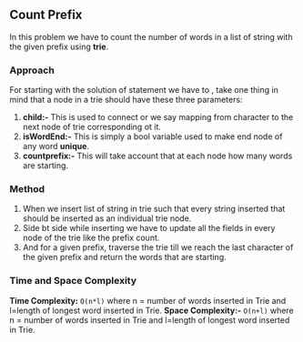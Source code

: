 ## Count Prefix
In this problem we have to count the number of words in a list of string with the given prefix using **trie**.

### Approach
For starting with the solution of statement we have to , take one thing in mind that a node in a trie should have these three parameters:
1. **child:-** This is used to connect or we say mapping from character to the next node of trie corresponding ot it.
2. **isWordEnd:-** This is simply a bool variable used to make end node of any word **unique**.
3. **countprefix:-** This will take account that at each node how many words are starting.

### Method
1. When we insert list of string in trie such that every string inserted that should be inserted as an individual trie node.
2. Side bt side while inserting we have to update all the fields in every node of the trie like the prefix count.
3. And for a given prefix, traverse the trie till we reach the last character of the given prefix and return the words that are starting.

### Time and Space Complexity
**Time Complexity:** `O(n*l)` where n = number of words inserted in Trie and l=length of longest word inserted in Trie.
**Space Complexity:-** `O(n+l)` where n = number of words inserted in Trie and l=length of longest word inserted in Trie.
